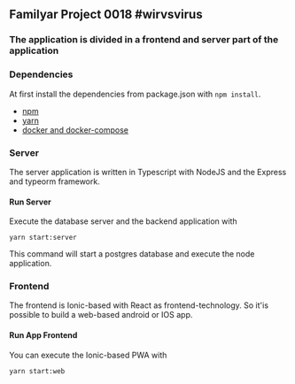 ## Familyar Project 0018 \#wirvsvirus

### The application is divided in a frontend and server part of the application


### Dependencies
At first install the dependencies from package.json with `npm install`.

- [npm](https://www.npmjs.com)
- [yarn](https://yarnpkg.com/)
- [docker and docker-compose](https://docs.docker.com/compose/install)

### Server
The server application is written in Typescript with NodeJS and the Express and typeorm framework.



#### Run Server
Execute the database server and the backend application with 
```
yarn start:server
```
This command will start a postgres database and execute the node application.

### Frontend
The frontend is Ionic-based with React as frontend-technology. So it'is possible to build a web-based android or IOS app.

#### Run App Frontend
You can execute the Ionic-based PWA with
```
yarn start:web
```
